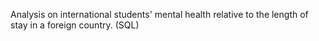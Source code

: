 Analysis on international students' mental health relative to the length of stay in a foreign country. (SQL)
